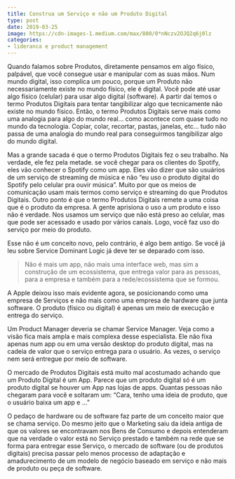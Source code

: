 ```yaml
---
title: Construa um Serviço e não um Produto Digital
type: post
date: 2019-03-25
image: https://cdn-images-1.medium.com/max/800/0*nNczv2OJQ2q6j0lz
categories:
- lideranca e product management
---
```


Quando falamos sobre Produtos, diretamente pensamos em algo físico, palpável, que você consegue usar e manipular com as suas mãos. Num mundo digital, isso complica um pouco, porque um Produto não necessariamente existe no mundo físico, ele é digital. Você pode até usar algo físico (celular) para usar algo digital (software). A partir daí temos o termo Produtos Digitais para tentar tangibilizar algo que tecnicamente não existe no mundo físico. Então, o termo Produtos Digitais serve mais como uma analogia para algo do mundo real… como acontece com quase tudo no mundo da tecnologia. Copiar, colar, recortar, pastas, janelas, etc… tudo não passa de uma analogia do mundo real para conseguirmos tangibilizar algo do mundo digital.

Mas a grande sacada é que o termo Produtos Digitais fez o seu trabalho. Na verdade, ele fez pela metade. se você chegar para os clientes do Spotify, eles vão conhecer o Spotify como um app. Eles vão dizer que são usuários de um serviço de streaming de música e não “eu uso o produto digital do Spotify pelo celular pra ouvir música”. Muito por que os meios de comunicação usam mais termos como serviço e streaming do que Produtos Digitais. Outro ponto é que o termo Produtos Digitais remete a uma coisa que é o produto da empresa. A gente aprisiona o uso a um produto e isso não é verdade. Nos usamos um serviço que não está preso ao celular, mas que pode ser acessado e usado por vários canais. Logo, você faz uso do serviço por meio do produto.

Esse não é um conceito novo, pelo contrário, é algo bem antigo. Se você já leu sobre Service Dominant Logic já deve ter se deparado com isso.

> Não é mais um app, não mais uma interface web, mas sim a construção de um ecossistema, que entrega valor para as pessoas, para a empresa e também para a rede/ecossistema que se formou.

A Apple deixou isso mais evidente agora, se posicionando como uma empresa de Serviços e não mais como uma empresa de hardware que junta software. O produto (físico ou digital) é apenas um meio de execução e entrega do serviço.

Um Product Manager deveria se chamar Service Manager. Veja como a visão fica mais ampla e mais complexa desse especialista. Ele não fixa apenas num app ou em uma versão desktop do produto digital, mas na cadeia de valor que o serviço entrega para o usuário. As vezes, o serviço nem será entregue por meio de software.

O mercado de Produtos Digitais está muito mal acostumado achando que um Produto Digital é um App. Parece que um produto digital só é um produto digital se houver um App nas lojas de apps. Quantas pessoas não chegaram para você e soltaram um: “Cara, tenho uma ideia de produto, que o usuário baixa um app e …”

O pedaço de hardware ou de software faz parte de um conceito maior que se chama serviço. Do mesmo jeito que o Marketing saiu da ideia antiga de que os valores se encontravam nos Bens de Consumo e depois entenderam que na verdade o valor está no Serviço prestado e também na rede que se forma para entregar esse Serviço, o mercado de software (ou de produtos digitais) precisa passar pelo menos processo de adaptação e amadurecimento de um modelo de negócio baseado em serviço e não mais de produto ou peça de software.
